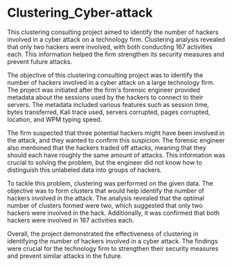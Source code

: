 # Clustering_Cyber-attack
This clustering consulting project aimed to identify the number of hackers involved in a cyber attack on a technology firm. Clustering analysis revealed that only two hackers were involved, with both conducting 167 activities each. This information helped the firm strengthen its security measures and prevent future attacks.

The objective of this clustering consulting project was to identify the number of hackers involved in a cyber attack on a large technology firm. The project was initiated after the firm's forensic engineer provided metadata about the sessions used by the hackers to connect to their servers. The metadata included various features such as session time, bytes transferred, Kali trace used, servers corrupted, pages corrupted, location, and WPM typing speed.

The firm suspected that three potential hackers might have been involved in the attack, and they wanted to confirm this suspicion. The forensic engineer also mentioned that the hackers traded off attacks, meaning that they should each have roughly the same amount of attacks. This information was crucial to solving the problem, but the engineer did not know how to distinguish this unlabeled data into groups of hackers.

To tackle this problem, clustering was performed on the given data. The objective was to form clusters that would help identify the number of hackers involved in the attack. The analysis revealed that the optimal number of clusters formed were two, which suggested that only two hackers were involved in the hack. Additionally, it was confirmed that both hackers were involved in 167 activities each.

Overall, the project demonstrated the effectiveness of clustering in identifying the number of hackers involved in a cyber attack. The findings were crucial for the technology firm to strengthen their security measures and prevent similar attacks in the future.

